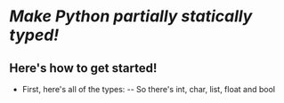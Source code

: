 # **_Make Python partially statically typed!_**
## Here's how to get started!

- First, here's all of the types:
-- So there's int, char, list, float and bool

